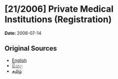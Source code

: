 # [21/2006] Private Medical Institutions (Registration)

**Date:** 2006-07-14

## Original Sources

- [English](https://documents.gov.lk/view/acts/2006/7/21-2006_E.pdf)
- [සිංහල](https://documents.gov.lk/view/acts/2006/7/21-2006_S.pdf)
- [தமிழ்](https://documents.gov.lk/view/acts/2006/7/21-2006_T.pdf)
